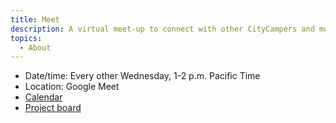 ```yaml
---
title: Meet
description: A virtual meet-up to connect with other CityCampers and move projects forward.
topics:
  - About
---
```


- Date/time: Every other Wednesday, 1-2 p.m. Pacific Time
- Location: Google Meet
- [Calendar](https://calendar.google.com/calendar/u/5?cid=Y2l0eWNhbXB0ZWFtQGdtYWlsLmNvbQ)
- [Project board](https://github.com/orgs/CityCamp/projects/1/views/1)